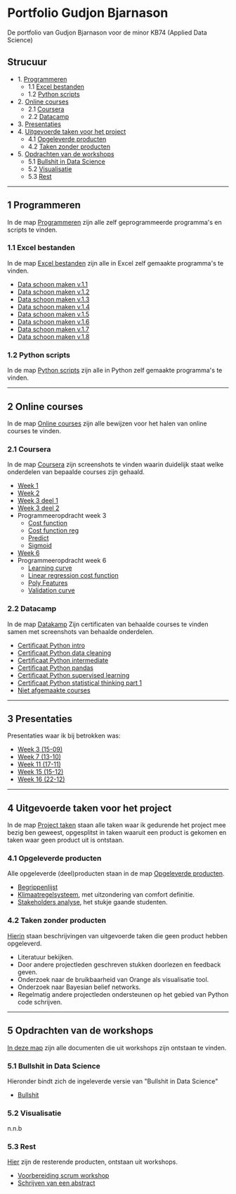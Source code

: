# Portfolio Gudjon Bjarnason
De portfolio van Gudjon Bjarnason voor de minor KB74 (Applied Data Science)

## Strucuur
* 1\. [Programmeren](#Programmeren)
    * 1.1 [Excel bestanden](#Excel)
    * 1.2 [Python scripts](#Python)
* 2\. [Online courses](#Online_courses)
    * 2.1 [Coursera](#Coursera)
    * 2.2 [Datacamp](#Datacamp)
* 3\. [Presentaties](#Presentaties)  
* 4\. [Uitgevoerde taken voor het project](#Taken_project)
    * 4.1 [Opgeleverde producten](#Producten)
    * 4.2 [Taken zonder producten](#Geen_producten)
* 5\. [Opdrachten van de workshops](#Opdrachten_workshops)  
    * 5.1 [Bullshit in Data Science](#Bullshit)  
    * 5.2 [Visualisatie](#Visualisatie)
    * 5.3 [Rest](#Rest)
  
---	
  
## 1 Programmeren <a name="Programmeren"></a>
In de map [Programmeren](https://github.com/gaui74/Portfolio/tree/master/Programmeren) zijn alle zelf geprogrammeerde programma's en scripts te vinden.

### 1.1 Excel bestanden<a name="Excel"></a>
In de map [Excel bestanden](https://github.com/gaui74/Portfolio/tree/master/Programmeren/Excel%20bestanden) zijn alle in Excel zelf gemaakte programma's te vinden.
* [Data schoon maken v.1.1](https://github.com/gaui74/Portfolio/blob/master/Programmeren/Excel%20bestanden/Schoonmaken%20v1.1)
* [Data schoon maken v.1.2](https://github.com/gaui74/Portfolio/blob/master/Programmeren/Excel%20bestanden/Schoonmaken%20v1.2)
* [Data schoon maken v.1.3](https://github.com/gaui74/Portfolio/blob/master/Programmeren/Excel%20bestanden/Schoonmaken%20v1.3)
* [Data schoon maken v.1.4](https://github.com/gaui74/Portfolio/blob/master/Programmeren/Excel%20bestanden/Schoonmaken%20v1.4)
* [Data schoon maken v.1.5](https://github.com/gaui74/Portfolio/blob/master/Programmeren/Excel%20bestanden/Schoonmaken%20v1.5)
* [Data schoon maken v.1.6](https://github.com/gaui74/Portfolio/blob/master/Programmeren/Excel%20bestanden/Schoonmaken%20v1.6)
* [Data schoon maken v.1.7](https://github.com/gaui74/Portfolio/blob/master/Programmeren/Excel%20bestanden/Schoonmaken%20v1.7)
* [Data schoon maken v.1.8](https://github.com/gaui74/Portfolio/blob/master/Programmeren/Excel%20bestanden/Schoonmaken%20v1.8)


### 1.2 Python scripts <a name="Python"></a>
In de map [Python scripts](https://github.com/gaui74/Portfolio/tree/master/Programmeren/Python%20scripts) zijn alle in Python zelf gemaakte programma's te vinden.
  
---

## 2 Online courses <a name="Online_courses"></a>
In de map [Online courses](https://github.com/gaui74/Portfolio/tree/master/Online%20courses) zijn alle bewijzen voor het halen van online courses te vinden.

### 2.1 Coursera <a name="Coursera"></a>
In de map [Coursera](https://github.com/gaui74/Portfolio/tree/master/Online%20courses/Coursera) zijn screenshots te vinden waarin duidelijk staat welke onderdelen van bepaalde courses zijn gehaald.
* [Week 1](https://github.com/gaui74/Portfolio/blob/master/Online%20courses/Coursera/Week1.PNG)
* [Week 2](https://github.com/gaui74/Portfolio/blob/master/Online%20courses/Coursera/Week2.PNG)
* [Week 3 deel 1](https://github.com/gaui74/Portfolio/blob/master/Online%20courses/Coursera/Week3_deel1.PNG)
* [Week 3 deel 2](https://github.com/gaui74/Portfolio/blob/master/Online%20courses/Coursera/Week3_deel2.PNG)
* Programmeeropdracht week 3
   * [Cost function](https://github.com/gaui74/Portfolio/blob/master/Online%20courses/Coursera/costFunction.m)
   * [Cost function reg](https://github.com/gaui74/Portfolio/blob/master/Online%20courses/Coursera/costFunctionReg.m)
   * [Predict](https://github.com/gaui74/Portfolio/blob/master/Online%20courses/Coursera/predict.m)
   * [Sigmoid](https://github.com/gaui74/Portfolio/blob/master/Online%20courses/Coursera/sigmoid.m)
* [Week 6](https://github.com/gaui74/Portfolio/blob/master/Online%20courses/Coursera/Week6.PNG)
* Programmeeropdracht week 6
   * [Learning curve](https://github.com/gaui74/Portfolio/blob/master/Online%20courses/Coursera/learningCurve.m)
   * [Linear regression cost function](https://github.com/gaui74/Portfolio/blob/master/Online%20courses/Coursera/linearRegCostFunction.m)
   * [Poly Features](https://github.com/gaui74/Portfolio/blob/master/Online%20courses/Coursera/polyFeatures.m)
   * [Validation curve](https://github.com/gaui74/Portfolio/blob/master/Online%20courses/Coursera/validationCurve.m)


### 2.2 Datacamp <a name="Datacamp"></a>
In de map [Datakamp](https://github.com/gaui74/Portfolio/tree/master/Online%20courses/Datacamp) Zijn certificaten van behaalde courses te vinden samen met screenshots van behaalde onderdelen.
* [Certificaat Python intro](https://github.com/gaui74/Portfolio/blob/master/Online%20courses/Datacamp/certificate_Intro_py.pdf)
* [Certificaat Python data cleaning](https://github.com/gaui74/Portfolio/blob/master/Online%20courses/Datacamp/certificate_clean_py.pdf)
* [Certificaat Python intermediate](https://github.com/gaui74/Portfolio/blob/master/Online%20courses/Datacamp/certificate_inter_py.pdf)
* [Certificaat Python pandas](https://github.com/gaui74/Portfolio/blob/master/Online%20courses/Datacamp/certificate_pandas_py.pdf)
* [Certificaat Python supervised learning](https://github.com/gaui74/Portfolio/blob/master/Online%20courses/Datacamp/certificate_scikit_py.pdf)
* [Certificaat Python statistical thinking part 1](https://github.com/gaui74/Portfolio/blob/master/Online%20courses/Datacamp/certificate_stat1_py.pdf)
* [Niet afgemaakte courses](https://github.com/gaui74/Portfolio/blob/master/Online%20courses/Datacamp/Onafgemaakte_datakamp_courses.PNG)

--- 
 
## 3 Presentaties <a name="Presentaties"></a>
Presentaties waar ik bij betrokken was:
* [Week 3 (15-09)](https://github.com/gaui74/Portfolio/blob/master/Presentaties/Presentatie%2009-15.pptx?raw=true)
* [Week 7 (13-10)](https://github.com/gaui74/Portfolio/blob/master/Presentaties/Presentatie%2010-13.pptx?raw=true)
* [Week 11 (17-11)](https://github.com/gaui74/Portfolio/blob/master/Presentaties/Presentatie%2011-17.pptx?raw=true)
* [Week 15 (15-12)](https://github.com/gaui74/Portfolio/blob/master/Presentaties/Presentatie%2012-15.pptx?raw=true)
* [Week 16 (22-12)](https://github.com/gaui74/Portfolio/blob/master/Presentaties/Presentatie%2012-22.pptx?raw=true)

  
---
  
## 4 Uitgevoerde taken voor het project <a name="Taken_project"></a>
In de map [Project taken](https://github.com/gaui74/Portfolio/tree/master/Project%20taken) staan alle taken waar ik gedurende het project mee bezig ben geweest, opgesplitst in taken waaruit een product is gekomen en taken waar geen product uit is ontstaan.

### 4.1 Opgeleverde producten <a name="Producten"></a>
Alle opgeleverde (deel)producten staan in de map [Opgeleverde producten](https://github.com/gaui74/Portfolio/tree/master/Project%20taken/Opgeleverde%20producten).
* [Begrippenlijst](https://github.com/gaui74/Portfolio/blob/master/Project%20taken/Opgeleverde%20producten/Begrippenlijst.docx)
* [Klimaatregelsysteem](https://github.com/gaui74/Portfolio/blob/master/Project%20taken/Opgeleverde%20producten/Klimaatregelsysteem%20HHS.docx), met uitzondering van comfort definitie.
* [Stakeholders analyse](https://docs.google.com/document/d/1_ye6ioAlbb7o5IaEB9R8WoXjYITNqxEaVof3VodFhtA/edit#heading=h.urxaz0w255z4), het stukje gaande studenten.

### 4.2 Taken zonder producten <a name="Geen_producten"></a>
[Hierin](https://github.com/gaui74/Portfolio/tree/master/Project%20taken/Taken%20zonder%20producten) staan beschrijvingen van uitgevoerde taken die geen product hebben opgeleverd.
* Literatuur bekijken.
* Door andere projectleden geschreven stukken doorlezen en feedback geven.
* Onderzoek naar de bruikbaarheid van Orange als visualisatie tool.
* Onderzoek naar Bayesian belief networks.
* Regelmatig andere projectleden ondersteunen op het gebied van Python code schrijven.

---
  
## 5 Opdrachten van de workshops <a name="Opdrachten_workshops"></a>
[In deze map](https://github.com/gaui74/Portfolio/tree/master/Workshops) zijn alle documenten die uit workshops zijn ontstaan te vinden.

### 5.1 Bullshit in Data Science <a name="Bullshit"></a>
Hieronder bindt zich de ingeleverde versie van "Bullshit in Data Science"
* [Bullshit](https://github.com/gaui74/Portfolio/blob/master/Workshops/Bulshit/Bullshit%20opdracht.docx?raw=true)

### 5.2 Visualisatie <a name="Visualisatie"></a>
n.n.b    

### 5.3 Rest <a name="Rest"></a>
[Hier](https://github.com/gaui74/Portfolio/tree/master/Workshops/Rest) zijn de resterende producten, ontstaan uit workshops.
* [Voorbereiding scrum workshop](https://github.com/gaui74/Portfolio/blob/master/Workshops/Rest/Scrum.docx?raw=true)
* [Schrijven van een abstract](https://github.com/gaui74/Portfolio/blob/master/Workshops/Rest/Format%20-%20Schrijven%20van%20een%20abstract%20(1).docx?raw=true)
